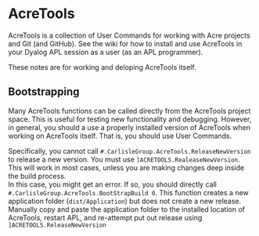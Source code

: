 # AcreTools
AcreTools is a collection of User Commands for working with Acre projects and Git (and GitHub). See the wiki for how to install and use AcreTools in your Dyalog APL session as a user (as an APL programmer).

These notes are for working and deloping AcreTools itself.

## Bootstrapping ##
Many AcreTools functions can be called directly from the AcreTools project space.
This is useful for testing new functionality and debugging.
However, in general, you should a use a properly installed version of AcreTools when working on AcreTools itself. 
That is, you should use User Commands.

Specifically, you cannot call `#.CarlisleGroup.AcreTools.ReleaseNewVersion` to release a new version. 
You must use `]ACRETOOLS.RealeaseNewVersion`. 
This will work in most cases, unless you are making changes deep inside the build process.  
In this case, you might get an error. If so, you should directly call `#.CarlisleGroup.AcreTools.BootStrapBuild 0`.
This function creates a new application folder (`dist/Application`) but does not create a new release. 
Manually copy and paste the application folder to the installed location of AcreTools, restart APL,
and re-attempt put out release using `]ACRETOOLS.ReleaseNewVersion`  


